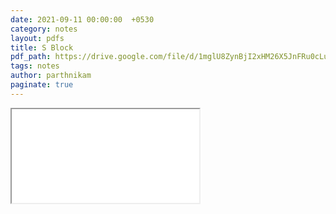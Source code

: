 ```yaml
---
date: 2021-09-11 00:00:00  +0530
category: notes
layout: pdfs
title: S Block
pdf_path: https://drive.google.com/file/d/1mglU8ZynBjI2xHM26X5JnFRu0cLu7ZC9/preview?usp=sharing
tags: notes
author: parthnikam
paginate: true
---
```


<iframe class="embed-pdf" src="{{ page.pdf_path }}#toolbar=0" seamless="seamless" scrolling="no" style="overflow:hidden"></iframe>
